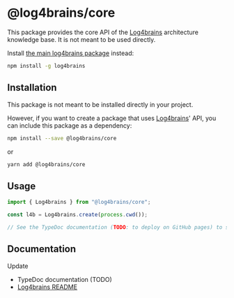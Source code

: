 # @log4brains/core

This package provides the core API of the [Log4brains](https://github.com/thomvaill/log4brains) architecture knowledge base.
It is not meant to be used directly.

Install [the main log4brains package](https://www.npmjs.com/package/log4brains) instead:

```bash
npm install -g log4brains
```

## Installation

This package is not meant to be installed directly in your project.

However, if you want to create a package that uses [Log4brains](https://github.com/thomvaill/log4brains)' API,
you can include this package as a dependency:

```bash
npm install --save @log4brains/core
```

or

```bash
yarn add @log4brains/core
```

## Usage

```typescript
import { Log4brains } from "@log4brains/core";

const l4b = Log4brains.create(process.cwd());

// See the TypeDoc documentation (TODO: to deploy on GitHub pages) to see available API methods
```

## Documentation

Update

- TypeDoc documentation (TODO)
- [Log4brains README](https://github.com/thomvaill/log4brains/blob/master/README.md)
